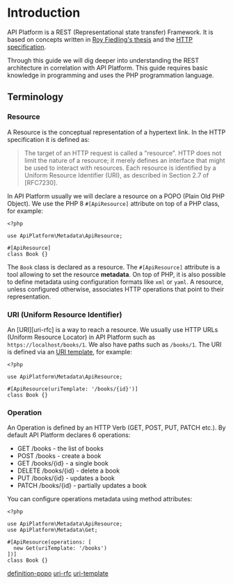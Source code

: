 # Introduction

API Platform is a REST (Representational state transfer) Framework. It is based on concepts written in [Roy Fiedling's thesis](https://www.ics.uci.edu/%7Efielding/pubs/dissertation/top.htm) and the [HTTP specification](https://httpwg.org/specs/rfc7231.html).

Through this guide we will dig deeper into understanding the REST architecture in correlation with API Platform. This guide requires basic knowledge in programming and uses the PHP programmation language.

## Terminology

### Resource

A Resource is the conceptual representation of a hypertext link. In the HTTP specification it is defined as:

> The target of an HTTP request is called a "resource". HTTP does not limit the nature of a resource; it merely defines an interface that might be used to interact with resources. Each resource is identified by a Uniform Resource Identifier (URI), as described in Section 2.7 of [RFC7230].

In API Platform usually we will declare a resource on a POPO (Plain Old PHP Object). We use the PHP 8 `#[ApiResource]` attribute on top of a PHP class, for example:

```
<?php

use ApiPlatform\Metadata\ApiResource;

#[ApiResource]
class Book {}
```

The `Book` class is declared as a resource. The `#[ApiResource]` attribute is a tool allowing to set the resource **metadata**. On top of PHP, it is also possible to define metadata using configuration formats like `xml` or `yaml`.
A resource, unless configured otherwise, associates HTTP operations that point to their representation.

### URI (Uniform Resource Identifier)

An [URI][uri-rfc] is a way to reach a resource. We usually use HTTP URLs (Uniform Resource Locator) in API Platform such as `https://localhost/books/1`. We also have paths such as `/books/1`. The URI is defined via an [URI template](uri-template), for example:

```
<?php

use ApiPlatform\Metadata\ApiResource;

#[ApiResource(uriTemplate: '/books/{id}')]
class Book {}
```

### Operation

An Operation is defined by an HTTP Verb (GET, POST, PUT, PATCH etc.). By default API Platform declares 6 operations:

- GET /books - the list of books
- POST /books - create a book
- GET /books/{id} - a single book
- DELETE /books/{id} - delete a book
- PUT /books/{id} - updates a book
- PATCH /books/{id} - partially updates a book

You can configure operations metadata using method attributes:

```
<?php

use ApiPlatform\Metadata\ApiResource;
use ApiPlatform\Metadata\Get;

#[ApiResource(operations: [
  new Get(uriTemplate: '/books')
])]
class Book {}
```

[definition-popo](./0-DEFINITIONS#definition-popo)
[uri-rfc](https://datatracker.ietf.org/doc/html/rfc3986)
[uri-template](https://datatracker.ietf.org/doc/html/rfc6570)
